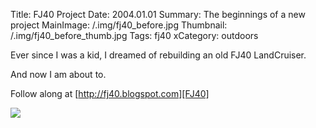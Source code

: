 Title: FJ40 Project
Date: 2004.01.01
Summary: The beginnings of a new project
MainImage: /.img/fj40_before.jpg
Thumbnail: /.img/fj40_before_thumb.jpg
Tags: fj40
xCategory: outdoors

Ever since I was a kid, I dreamed of rebuilding an old FJ40 LandCruiser.

And now I am about to.

Follow along at [http://fj40.blogspot.com][FJ40]

<p><img src="/.img/fj40/before/left_front.jpg" class="smallimg" /></p>

[FJ40]: http://fj40.blogspot.com
